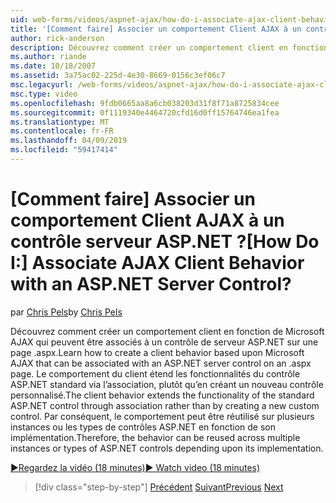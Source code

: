 ```yaml
---
uid: web-forms/videos/aspnet-ajax/how-do-i-associate-ajax-client-behavior-with-an-aspnet-server-control
title: '[Comment faire] Associer un comportement Client AJAX à un contrôle serveur ASP.NET ? | Microsoft Docs'
author: rick-anderson
description: Découvrez comment créer un comportement client en fonction de Microsoft AJAX qui peuvent être associés à un contrôle de serveur ASP.NET sur une page .aspx. Le comportement du client e...
ms.author: riande
ms.date: 10/18/2007
ms.assetid: 3a75ac02-225d-4e30-8669-0156c3ef06c7
msc.legacyurl: /web-forms/videos/aspnet-ajax/how-do-i-associate-ajax-client-behavior-with-an-aspnet-server-control
msc.type: video
ms.openlocfilehash: 9fdb0665aa8a6cb038203d31f8f71a8725834cee
ms.sourcegitcommit: 0f1119340e4464720cfd16d0ff15764746ea1fea
ms.translationtype: MT
ms.contentlocale: fr-FR
ms.lasthandoff: 04/09/2019
ms.locfileid: "59417414"
---
```

# <a name="how-do-i-associate-ajax-client-behavior-with-an-aspnet-server-control"></a><span data-ttu-id="61857-105">[Comment faire] Associer un comportement Client AJAX à un contrôle serveur ASP.NET ?</span><span class="sxs-lookup"><span data-stu-id="61857-105">[How Do I:] Associate AJAX Client Behavior with an ASP.NET Server Control?</span></span>

<span data-ttu-id="61857-106">par [Chris Pels](https://twitter.com/chrispels)</span><span class="sxs-lookup"><span data-stu-id="61857-106">by [Chris Pels](https://twitter.com/chrispels)</span></span>

<span data-ttu-id="61857-107">Découvrez comment créer un comportement client en fonction de Microsoft AJAX qui peuvent être associés à un contrôle de serveur ASP.NET sur une page .aspx.</span><span class="sxs-lookup"><span data-stu-id="61857-107">Learn how to create a client behavior based upon Microsoft AJAX that can be associated with an ASP.NET server control on an .aspx page.</span></span> <span data-ttu-id="61857-108">Le comportement du client étend les fonctionnalités du contrôle ASP.NET standard via l’association, plutôt qu’en créant un nouveau contrôle personnalisé.</span><span class="sxs-lookup"><span data-stu-id="61857-108">The client behavior extends the functionality of the standard ASP.NET control through association rather than by creating a new custom control.</span></span> <span data-ttu-id="61857-109">Par conséquent, le comportement peut être réutilisé sur plusieurs instances ou les types de contrôles ASP.NET en fonction de son implémentation.</span><span class="sxs-lookup"><span data-stu-id="61857-109">Therefore, the behavior can be reused across multiple instances or types of ASP.NET controls depending upon its implementation.</span></span>

[<span data-ttu-id="61857-110">&#9654;Regardez la vidéo (18 minutes)</span><span class="sxs-lookup"><span data-stu-id="61857-110">&#9654; Watch video (18 minutes)</span></span>](https://channel9.msdn.com/Blogs/ASP-NET-Site-Videos/how-do-i-associate-ajax-client-behavior-with-an-aspnet-server-control)

> [!div class="step-by-step"]
> <span data-ttu-id="61857-111">[Précédent](how-do-i-build-custom-server-controls-that-work-with-or-without-aspnet-ajax.md)
> [Suivant](how-do-i-retrieve-values-from-server-side-ajax-controls.md)</span><span class="sxs-lookup"><span data-stu-id="61857-111">[Previous](how-do-i-build-custom-server-controls-that-work-with-or-without-aspnet-ajax.md)
[Next](how-do-i-retrieve-values-from-server-side-ajax-controls.md)</span></span>
